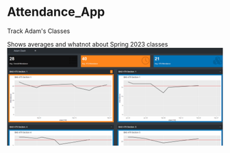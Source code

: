 # Attendance_App
Track Adam's Classes

Shows averages and whatnot about Spring 2023 classes
![](https://github.com/AlexanderHolmes0/Attendance_App/blob/main/Animation.gif)
